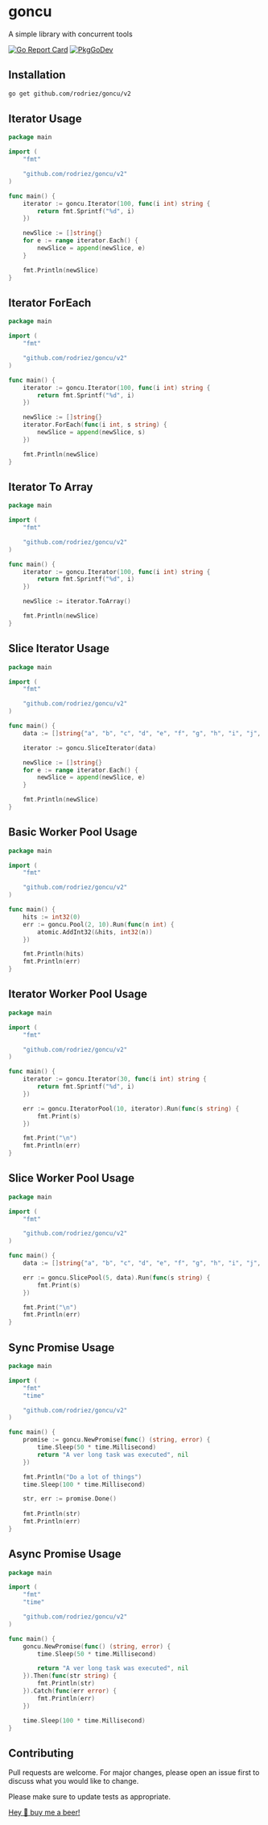 # goncu
A simple library with concurrent tools

[![Go Report Card](https://goreportcard.com/badge/github.com/rodriez/goncu/v2)](https://goreportcard.com/report/github.com/rodriez/goncu/v2)   [![PkgGoDev](https://pkg.go.dev/badge/github.com/rodriez/goncu/goncu/v2)](https://pkg.go.dev/github.com/rodriez/goncu/v2)

## Installation

```bash
go get github.com/rodriez/goncu/v2
```

## Iterator Usage
```go
package main

import (
	"fmt"

	"github.com/rodriez/goncu/v2"
)

func main() {
	iterator := goncu.Iterator(100, func(i int) string {
		return fmt.Sprintf("%d", i)
	})

	newSlice := []string{}
	for e := range iterator.Each() {
		newSlice = append(newSlice, e)
	}

	fmt.Println(newSlice)
}
```

## Iterator ForEach 
```go
package main

import (
	"fmt"

	"github.com/rodriez/goncu/v2"
)

func main() {
	iterator := goncu.Iterator(100, func(i int) string {
		return fmt.Sprintf("%d", i)
	})

	newSlice := []string{}
	iterator.ForEach(func(i int, s string) {
		newSlice = append(newSlice, s)
	})

	fmt.Println(newSlice)
}
```

## Iterator To Array 
```go
package main

import (
	"fmt"

	"github.com/rodriez/goncu/v2"
)

func main() {
	iterator := goncu.Iterator(100, func(i int) string {
		return fmt.Sprintf("%d", i)
	})

	newSlice := iterator.ToArray()

	fmt.Println(newSlice)
}
```

## Slice Iterator Usage
```go
package main

import (
	"fmt"

	"github.com/rodriez/goncu/v2"
)

func main() {
	data := []string{"a", "b", "c", "d", "e", "f", "g", "h", "i", "j", "k", "l"}

	iterator := goncu.SliceIterator(data)

	newSlice := []string{}
	for e := range iterator.Each() {
		newSlice = append(newSlice, e)
	}

	fmt.Println(newSlice)
}
```

## Basic Worker Pool Usage
```go
package main

import (
	"fmt"

	"github.com/rodriez/goncu/v2"
)

func main() {
	hits := int32(0)
	err := goncu.Pool(2, 10).Run(func(n int) {
		atomic.AddInt32(&hits, int32(n))
	})

    fmt.Println(hits)
    fmt.Println(err)
}
```

## Iterator Worker Pool Usage
```go
package main

import (
	"fmt"

	"github.com/rodriez/goncu/v2"
)

func main() {
	iterator := goncu.Iterator(30, func(i int) string {
		return fmt.Sprintf("%d", i)
	})

	err := goncu.IteratorPool(10, iterator).Run(func(s string) {
		fmt.Print(s)
	})

	fmt.Print("\n")
	fmt.Println(err)
}
```

## Slice Worker Pool Usage
```go
package main

import (
	"fmt"

	"github.com/rodriez/goncu/v2"
)

func main() {
	data := []string{"a", "b", "c", "d", "e", "f", "g", "h", "i", "j", "k", "l"}

	err := goncu.SlicePool(5, data).Run(func(s string) {
		fmt.Print(s)
	})

	fmt.Print("\n")
    fmt.Println(err)
}
```

## Sync Promise Usage
```go
package main

import (
	"fmt"
	"time"

	"github.com/rodriez/goncu/v2"
)

func main() {
	promise := goncu.NewPromise(func() (string, error) {
		time.Sleep(50 * time.Millisecond)
		return "A ver long task was executed", nil
	})

	fmt.Println("Do a lot of things")
	time.Sleep(100 * time.Millisecond)

	str, err := promise.Done()
	
   	fmt.Println(str)
   	fmt.Println(err)
}
```

## Async Promise Usage
```go
package main

import (
	"fmt"
	"time"

	"github.com/rodriez/goncu/v2"
)

func main() {
	goncu.NewPromise(func() (string, error) {
		time.Sleep(50 * time.Millisecond)

		return "A ver long task was executed", nil
	}).Then(func(str string) {
		fmt.Println(str)
	}).Catch(func(err error) {
		fmt.Println(err)
	})

	time.Sleep(100 * time.Millisecond)
}
```

## Contributing
Pull requests are welcome. For major changes, please open an issue first to discuss what you would like to change.

Please make sure to update tests as appropriate.

[Hey 👋 buy me a beer! ](https://www.buymeacoffee.com/rodriez)
